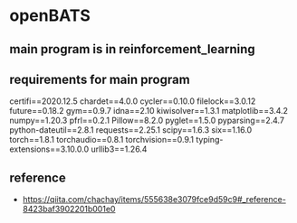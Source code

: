 # openBATS

## main program is in reinforcement_learning

## requirements for main program
certifi==2020.12.5
chardet==4.0.0
cycler==0.10.0
filelock==3.0.12
future==0.18.2
gym==0.9.7
idna==2.10
kiwisolver==1.3.1
matplotlib==3.4.2
numpy==1.20.3
pfrl==0.2.1
Pillow==8.2.0
pyglet==1.5.0
pyparsing==2.4.7
python-dateutil==2.8.1
requests==2.25.1
scipy==1.6.3
six==1.16.0
torch==1.8.1
torchaudio==0.8.1
torchvision==0.9.1
typing-extensions==3.10.0.0
urllib3==1.26.4

## reference
* https://qiita.com/chachay/items/555638e3079fce9d59c9#_reference-8423baf3902201b001e0